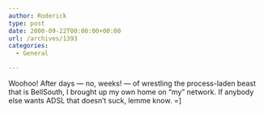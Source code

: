 ```yaml
---
author: Roderick
type: post
date: 2000-09-22T00:00:00+00:00
url: /archives/1393
categories:
  - General

---
```

Woohoo! After days &#8212; no, weeks! &#8212; of wrestling the process-laden beast that is BellSouth, I brought up my own home on &#8220;my&#8221; network. If anybody else wants ADSL that doesn&#8217;t suck, lemme know. =]
